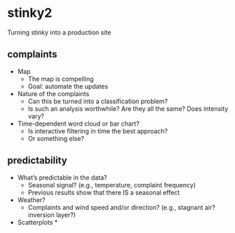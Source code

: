 
# stinky2

Turning stinky into a production site

## complaints

* Map
  * The map is compelling
  * Goal: automate the updates
* Nature of the complaints
  * Can this be turned into a classification problem?
  * Is such an analysis worthwhile? Are they all the same? Does intensity vary?
* Time-dependent word cloud or bar chart?
  * Is interactive filtering in time the best approach?
  * Or something else?

## predictability

* What’s predictable in the data?
  * Seasonal signal? (e.g., temperature, complaint frequency)
  * Previous results show that there IS a seasonal effect
* Weather?
  * Complaints and wind speed and/or direction? (e.g., stagnant air? inversion layer?)
* Scatterplots
  * 
